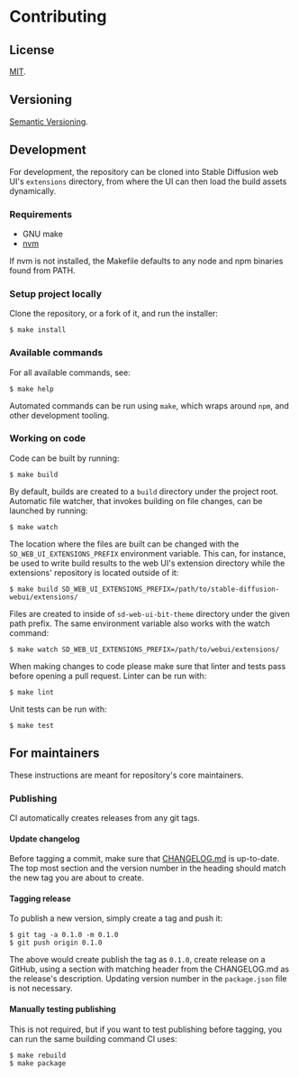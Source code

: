 Contributing
=====

License
-----

[MIT](https://raw.github.com/gocom/sd-web-ui-bit-theme/master/LICENSE).

Versioning
----

[Semantic Versioning](https://semver.org/).

Development
-----

For development, the repository can be cloned into Stable Diffusion web UI's `extensions` directory, from where the UI
can then load the build assets dynamically.

### Requirements

* GNU make
* [nvm](https://github.com/nvm-sh/nvm)

If nvm is not installed, the Makefile defaults to any node and npm binaries found from PATH.

### Setup project locally

Clone the repository, or a fork of it, and run the installer:

```shell
$ make install
```

### Available commands

For all available commands, see:

```shell
$ make help
```

Automated commands can be run using `make`, which wraps around `npm`, and other development tooling.

### Working on code

Code can be built by running:

```shell
$ make build
```

By default, builds are created to a `build` directory under the project root. Automatic file watcher, that
invokes building on file changes, can be launched by running:

```shell
$ make watch
```

The location where the files are built can be changed with the `SD_WEB_UI_EXTENSIONS_PREFIX` environment variable. This
can, for instance, be used to write build results to the web UI's extension directory while the extensions'
repository is located outside of it:

```shell
$ make build SD_WEB_UI_EXTENSIONS_PREFIX=/path/to/stable-diffusion-webui/extensions/
```

Files are created to inside of `sd-web-ui-bit-theme` directory under the given path prefix. The same environment
variable also works with the watch command:

```shell
$ make watch SD_WEB_UI_EXTENSIONS_PREFIX=/path/to/webui/extensions/
```

When making changes to code please make sure that linter and tests pass before opening a pull request. Linter
can be run with:

```shell
$ make lint
```

Unit tests can be run with:

```shell
$ make test
```

For maintainers
-----

These instructions are meant for repository's core maintainers.

### Publishing

CI automatically creates releases from any git tags.

#### Update changelog

Before tagging a commit, make sure that [CHANGELOG.md](./CHANGELOG.md) is up-to-date. The top most section and the
version number in the heading should match the new tag you are about to create.

#### Tagging release

To publish a new version, simply create a tag and push it:

```shell
$ git tag -a 0.1.0 -m 0.1.0
$ git push origin 0.1.0
```

The above would create publish the tag as `0.1.0`, create release on a GitHub, using a section with matching header
from the CHANGELOG.md as the release's description. Updating version number in the `package.json` file is not necessary.

#### Manually testing publishing

This is not required, but if you want to test publishing before tagging, you can run the same building command CI uses:

```shell
$ make rebuild
$ make package
```
